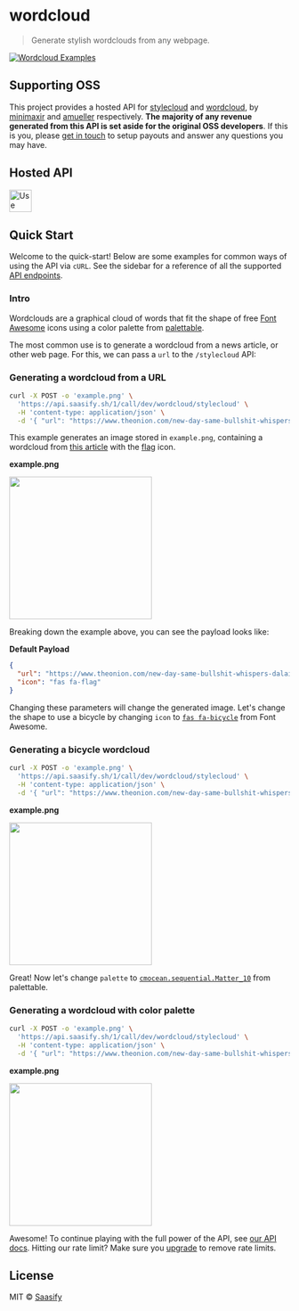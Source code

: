 # wordcloud

> Generate stylish wordclouds from any webpage.

<a href="https://wordcloud.saasify.sh">
  <img
    src="https://raw.githubusercontent.com/saasify-sh/saasify/master/examples/python/wordcloud/examples/promo.png"
    alt="Wordcloud Examples"
  />
</a>

## Supporting OSS

This project provides a hosted API for [stylecloud](https://github.com/minimaxir/stylecloud) and [wordcloud](https://github.com/amueller/word_cloud), by [minimaxir](https://github.com/minimaxir) and [amueller](https://github.com/amueller) respectively. **The majority of any revenue generated from this API is set aside for the original OSS developers**. If this is you, please [get in touch](https://saasify.sh/#/support) to setup payouts and answer any questions you may have.

## Hosted API

<a href="https://wordcloud.saasify.sh">
  <img
    src="https://badges.saasify.sh"
    height="40"
    alt="Use Hosted API"
  />
</a>

## Quick Start

Welcome to the quick-start! Below are some examples for common ways of using the API via `cURL`. See the sidebar for a reference of all the supported [API endpoints](/docs#tag/service).

### Intro

Wordclouds are a graphical cloud of words that fit the shape of free [Font Awesome](https://fontawesome.com/icons?d=gallery&m=free) icons using a color palette from [palettable](https://jiffyclub.github.io/palettable/).

The most common use is to generate a wordcloud from a news article, or other web page. For this, we can pass a `url` to the `/stylecloud` API:

### Generating a wordcloud from a URL

```sh
curl -X POST -o 'example.png' \
  'https://api.saasify.sh/1/call/dev/wordcloud/stylecloud' \
  -H 'content-type: application/json' \
  -d '{ "url": "https://www.theonion.com/new-day-same-bullshit-whispers-dalai-lama-before-sl-1839720347", "icon": "fas fa-flag" }'
```

This example generates an image stored in `example.png`, containing a wordcloud from [this article](https://www.theonion.com/new-day-same-bullshit-whispers-dalai-lama-before-sl-1839720347) with the [flag](https://fontawesome.com/icons/flag?style=solid) icon.

**example.png**

<img src="https://raw.githubusercontent.com/saasify-sh/saasify/master/examples/python/wordcloud/examples/stylecloud.png" width="256" />

Breaking down the example above, you can see the payload looks like:

**Default Payload**

```json
{
  "url": "https://www.theonion.com/new-day-same-bullshit-whispers-dalai-lama-before-sl-1839720347",
  "icon": "fas fa-flag"
}
```

Changing these parameters will change the generated image. Let's change the shape to use a bicycle by changing `icon` to [`fas fa-bicycle`](https://fontawesome.com/icons/bicycle) from Font Awesome.

### Generating a bicycle wordcloud

```sh
curl -X POST -o 'example.png' \
  'https://api.saasify.sh/1/call/dev/wordcloud/stylecloud' \
  -H 'content-type: application/json' \
  -d '{ "url": "https://www.theonion.com/new-day-same-bullshit-whispers-dalai-lama-before-sl-1839720347", "icon": "fas fa-bicycle" }'
```

**example.png**

<img src="https://raw.githubusercontent.com/saasify-sh/saasify/master/examples/python/wordcloud/examples/bicycle.png" width="256" />

Great! Now let's change `palette` to [`cmocean.sequential.Matter_10`](https://jiffyclub.github.io/palettable/cmocean/sequential/#matter_10) from palettable.

### Generating a wordcloud with color palette

```sh
curl -X POST -o 'example.png' \
  'https://api.saasify.sh/1/call/dev/wordcloud/stylecloud' \
  -H 'content-type: application/json' \
  -d '{ "url": "https://www.theonion.com/new-day-same-bullshit-whispers-dalai-lama-before-sl-1839720347", "icon": "fas fa-bicycle" }'
```

**example.png**

<img src="https://raw.githubusercontent.com/saasify-sh/saasify/master/examples/python/wordcloud/examples/bicycle.png" width="256" />

Awesome! To continue playing with the full power of the API, see [our API docs](https://wordcloud.saasify.sh/docs#tag/service). Hitting our rate limit? Make sure you [upgrade](https://wordcloud.saasify.sh/pricing) to remove rate limits.

## License

MIT © [Saasify](https://saasify.sh)
